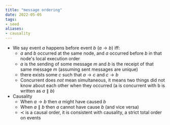 ```yaml
---
title: "message ordering"
date: 2022-05-05
tags:
- seed
aliases:
- causality
---
```


- We say event $a$ happens before event $b$ ($a \rightarrow b$) iff:
	- $a$ and $b$ occurred at the same node, and $a$ occurred before $b$ in that node's local execution order
	- $a$ is the sending of some message $m$ and $b$ is the receipt of that same message $m$ (assuming sent messages are unique)
	- there exists some $c$ such that $a \rightarrow c$ and $c \rightarrow b$
	- Concurrent does *not* mean simultaneous, it means two things did not know about each other when they occurred (a is concurrent with b is written as $a \parallel b$)
- Causality
	- When $a \rightarrow b$ then $a$ might have caused $b$
	- When $a \parallel b$ then $a$ cannot have cause $b$ (and vice versa)
	- $\prec$ is a causal order, it is consistent with causality, a strict total order on events